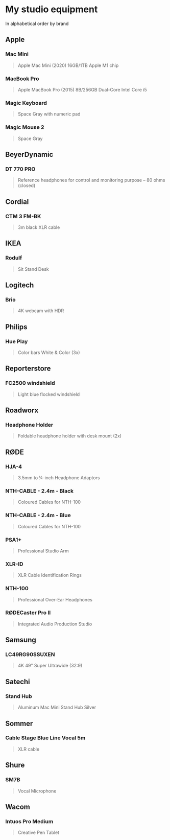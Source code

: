 # My studio equipment

In alphabetical order by brand

## Apple

### Mac Mini
> Apple Mac Mini (2020) 16GB/1TB Apple M1 chip

### MacBook Pro
> Apple MacBook Pro (2015) 8B/256GB Dual-Core Intel Core i5

### Magic Keyboard
> Space Gray with numeric pad

### Magic Mouse 2
> Space Gray


## BeyerDynamic

### DT 770 PRO
> Reference headphones for control and monitoring purpose – 80 ohms (closed)


## Cordial

### CTM 3 FM-BK
> 3m black XLR cable


## IKEA

### Rodulf
> Sit Stand Desk


## Logitech

### Brio
> 4K webcam with HDR


## Philips

### Hue Play
> Color bars White & Color (3x)


## Reporterstore

### FC2500 windshield
> Light blue flocked windshield


## Roadworx

### Headphone Holder
> Foldable headphone holder with desk mount (2x)


## RØDE

### HJA-4
> 3.5mm to ¼-inch Headphone Adaptors

### NTH-CABLE - 2.4m - Black
> Coloured Cables for NTH-100

### NTH-CABLE - 2.4m - Blue
> Coloured Cables for NTH-100

### PSA1+
> Professional Studio Arm

### XLR-ID
> XLR Cable Identification Rings

### NTH-100
> Professional Over-Ear Headphones

### RØDECaster Pro II
> Integrated Audio Production Studio


## Samsung

### LC49RG90SSUXEN
> 4K 49" Super Ultrawide (32:9)


## Satechi

### Stand Hub
> Aluminum Mac Mini Stand Hub Silver


## Sommer

### Cable Stage Blue Line Vocal 5m
> XLR cable


## Shure

### SM7B
> Vocal Microphone


## Wacom

### Intuos Pro Medium
> Creative Pen Tablet

